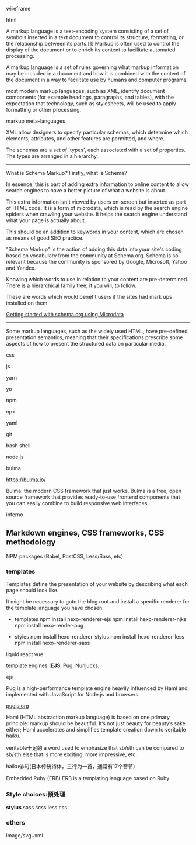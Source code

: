 wireframe

html

A markup language is a text-encoding system consisting of a set of symbols inserted in a text document to control its structure, formatting, or the relationship between its parts.[1] Markup is often used to control the display of the document or to enrich its content to facilitate automated processing.

A markup language is a set of rules governing what markup information may be included in a document and how it is combined with the content of the document in a way to facilitate use by humans and computer programs.


most modern markup languages, such as XML, identify document components (for example headings, paragraphs, and tables), with the expectation that technology, such as stylesheets, will be used to apply formatting or other processing.


markup meta-languages

XML allow designers to specify particular schemas, which determine which elements, attributes, and other features are permitted, and where.

The schemas are a set of 'types', each associated with a set of properties. The types are arranged in a hierarchy.

---

What is Schema Markup?
Firstly, what is Schema?

In essence, this is part of adding extra information to online content to allow search engines to have a better picture of what a website is about.

This extra information isn't viewed by users on-screen but inserted as part of HTML code. It is a form of microdata, which is read by the search engine spiders when crawling your website. It helps the search engine understand what your page is actually about.

This should be an addition to keywords in your content, which are chosen as means of good SEO practice.

"Schema Markup" is the action of adding this data into your site's coding based on vocabulary from the community at Schema.org. Schema is so relevant because the community is sponsored by Google, Microsoft, Yahoo and Yandex.

Knowing which words to use in relation to your content are pre-determined. There is a hierarchical family tree, if you will, to follow.

These are words which would benefit users if the sites had mark ups installed on them.

[Getting started with schema.org using Microdata](https://schema.org/docs/gs.html)

---

Some markup languages, such as the widely used HTML, have pre-defined presentation semantics, meaning that their specifications prescribe some aspects of how to present the structured data on particular media.

css

js

yarn

yo

npm

npx

yaml



git

bash
shell

node  js

bulma

https://bulma.io/

Bulma: the modern
CSS framework that
just works.
Bulma is a free, open source framework that provides ready-to-use frontend components that you can easily combine to build responsive web interfaces.

inferno


## Markdown engines, CSS frameworks, CSS methodology

NPM packages (Babel, PostCSS, Less/Sass, etc)

### templates
Templates define the presentation of your website by describing what each page should look like. 

It might be necessary to goto the blog root and install a specific renderer for the template language you have chosen.

- templates
npm install hexo-renderer-ejs
npm install hexo-renderer-njks
npm install hexo-render-pug

- styles
npm install hexo-renderer-stylus
npm install hexo-renderer-less
npm install hexo-renderer-sass

liquid
react
vue

template engines (**EJS**, Pug, Nunjucks,

ejs


Pug is a high-performance template engine heavily influenced by Haml and implemented with JavaScript for Node.js and browsers.

[pugjs.org](https://pugjs.org/)


Haml (HTML abstraction markup language) is based on one primary principle: markup should be beautiful. It’s not just beauty for beauty’s sake either; Haml accelerates and simplifies template creation down to veritable haiku.

veritable十足的
a word used to emphasize that sb/sth can be compared to sb/sth else that is more exciting, more impressive, etc.

haiku俳句(日本传统诗体，三行为一首，通常有17个音节)

Embedded Ruby (ERB)
ERB is a templating language based on Ruby.

### Style choices:预处理

**stylus**
sass
scss
less
css


### others

image/svg+xml
